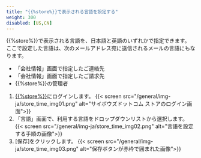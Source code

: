 ```yaml
---
title: "{{%store%}}で表示される言語を設定する"
weight: 300
disabled: [US,CN]
---
```

{{%store%}}で表示される言語を、日本語と英語のいずれかで指定できます。  
ここで設定した言語は、次のメールアドレス宛に送信されるメールの言語にもなります。  

* 「会社情報」画面で指定したご連絡先
* 「会社情報」画面で指定したご請求先
* {{%store%}}の管理者

1. [{{%store%}}](https://store.cybozu.com/manage/)にログインします。
  {{< screen src="/general/img-ja/store_time_img01.png" alt="サイボウズドットコム ストアのログイン画面">}}
1. 「言語」画面で、利用する言語をドロップダウンリストから選択します。  
    {{< screen src="/general/img-ja/store_time_img02.png" alt="言語を設定する手順の画像">}}
1. [保存]をクリックします。
  {{< screen src="/general/img-ja/store_time_img03.png" alt="保存ボタンが赤枠で囲まれた画像">}}
